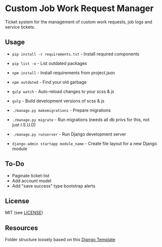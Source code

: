 # **Cu**stom **Jo**b Work Request Manager

Ticket system for the management of custom work requests, job logs and service tickets.

## Usage
* `pip install -r requirements.txt` - Install required components
* `pip list -o` - List outdated packages

* `npm install` - Install requirements from project.json
* `npm outdated` - Find your old garbage

* `gulp watch` - Auto-reload changes to your scss & js
* `gulp` - Build development versions of scss & js

* `./manage.py makemigrations` - Prepare migrations
* `./manage.py migrate` - Run migrations (needs all db privs for this, not just I.S.U.D)
* `./manage.py runserver` - Run Django development server
* `django-admin startapp module_name` - Create file layout for a new Django module


## To-Do
* Paginate ticket-list
* Add account model
* Add "save success" type bootstrap alerts


## License
MIT (see [LICENSE](LICENSE.md))


## Resources
Folder structure loosely based on this [Django Template](https://bitbucket.org/AaronPresley/django-project-template)
